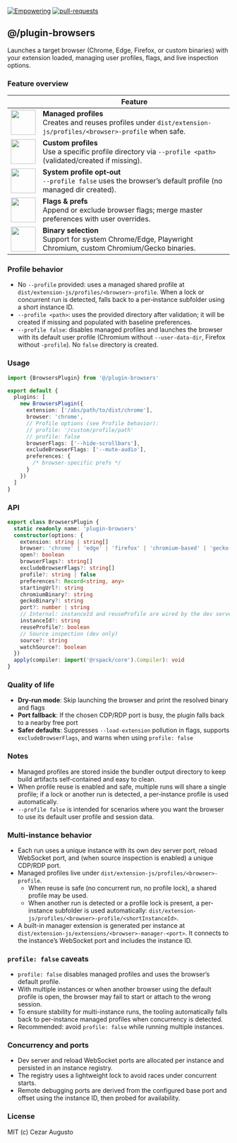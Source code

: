 [empowering-image]: https://img.shields.io/badge/Empowering-Extension.js-0971fe
[empowering-url]: https://extension.js.org
[pr-welcome-image]: https://img.shields.io/badge/pull--requests-welcome-2ecc40
[pr-welcome-url]: https://github.com/extension-js/extension.js/pulls
[extensionjs-image]: https://img.shields.io/badge/Extension.js-0971fe

[![Empowering][empowering-image]][empowering-url] [![pull-requests][pr-welcome-image]][pr-welcome-url]

## @/plugin-browsers

Launches a target browser (Chrome, Edge, Firefox, or custom binaries) with your extension loaded, managing user profiles, flags, and live inspection options.

### Feature overview

|                                                                            | Feature                                                                                                              |
| -------------------------------------------------------------------------- | -------------------------------------------------------------------------------------------------------------------- |
| <img src="https://avatars.githubusercontent.com/u/172809806" width="56" /> | **Managed profiles**<br/>Creates and reuses profiles under `dist/extension-js/profiles/<browser>-profile` when safe. |
| <img src="https://avatars.githubusercontent.com/u/172809806" width="56" /> | **Custom profiles**<br/>Use a specific profile directory via `--profile <path>` (validated/created if missing).      |
| <img src="https://avatars.githubusercontent.com/u/172809806" width="56" /> | **System profile opt‑out**<br/>`--profile false` uses the browser’s default profile (no managed dir created).        |
| <img src="https://avatars.githubusercontent.com/u/172809806" width="56" /> | **Flags & prefs**<br/>Append or exclude browser flags; merge master preferences with user overrides.                 |
| <img src="https://avatars.githubusercontent.com/u/172809806" width="56" /> | **Binary selection**<br/>Support for system Chrome/Edge, Playwright Chromium, custom Chromium/Gecko binaries.        |

### Profile behavior

- No `--profile` provided: uses a managed shared profile at `dist/extension-js/profiles/<browser>-profile`. When a lock or concurrent run is detected, falls back to a per‑instance subfolder using a short instance ID.
- `--profile <path>`: uses the provided directory after validation; it will be created if missing and populated with baseline preferences.
- `--profile false`: disables managed profiles and launches the browser with its default user profile (Chromium without `--user-data-dir`, Firefox without `-profile`). No `false` directory is created.

### Usage

```ts
import {BrowsersPlugin} from '@/plugin-browsers'

export default {
  plugins: [
    new BrowsersPlugin({
      extension: ['/abs/path/to/dist/chrome'],
      browser: 'chrome',
      // Profile options (see Profile behavior):
      // profile: '/custom/profile/path'
      // profile: false
      browserFlags: ['--hide-scrollbars'],
      excludeBrowserFlags: ['--mute-audio'],
      preferences: {
        /* browser-specific prefs */
      }
    })
  ]
}
```

### API

```ts
export class BrowsersPlugin {
  static readonly name: 'plugin-browsers'
  constructor(options: {
    extension: string | string[]
    browser: 'chrome' | 'edge' | 'firefox' | 'chromium-based' | 'gecko-based'
    open?: boolean
    browserFlags?: string[]
    excludeBrowserFlags?: string[]
    profile?: string | false
    preferences?: Record<string, any>
    startingUrl?: string
    chromiumBinary?: string
    geckoBinary?: string
    port?: number | string
    // Internal: instanceId and reuseProfile are wired by the dev server
    instanceId?: string
    reuseProfile?: boolean
    // Source inspection (dev only)
    source?: string
    watchSource?: boolean
  })
  apply(compiler: import('@rspack/core').Compiler): void
}
```

### Quality of life

- **Dry-run mode**: Skip launching the browser and print the resolved binary and flags
- **Port fallback**: If the chosen CDP/RDP port is busy, the plugin falls back to a nearby free port
- **Safer defaults**: Suppresses `--load-extension` pollution in flags, supports `excludeBrowserFlags`, and warns when using `profile: false`

### Notes

- Managed profiles are stored inside the bundler output directory to keep build artifacts self‑contained and easy to clean.
- When profile reuse is enabled and safe, multiple runs will share a single profile; if a lock or another run is detected, a per‑instance profile is used automatically.
- `--profile false` is intended for scenarios where you want the browser to use its default user profile and session data.

### Multi-instance behavior

- Each run uses a unique instance with its own dev server port, reload WebSocket port, and (when source inspection is enabled) a unique CDP/RDP port.
- Managed profiles live under `dist/extension-js/profiles/<browser>-profile`.
  - When reuse is safe (no concurrent run, no profile lock), a shared profile may be used.
  - When another run is detected or a profile lock is present, a per-instance subfolder is used automatically: `dist/extension-js/profiles/<browser>-profile/<shortInstanceId>`.
- A built-in manager extension is generated per instance at `dist/extension-js/extensions/<browser>-manager-<port>`. It connects to the instance’s WebSocket port and includes the instance ID.

### `profile: false` caveats

- `profile: false` disables managed profiles and uses the browser’s default profile.
- With multiple instances or when another browser using the default profile is open, the browser may fail to start or attach to the wrong session.
- To ensure stability for multi-instance runs, the tooling automatically falls back to per-instance managed profiles when concurrency is detected.
- Recommended: avoid `profile: false` while running multiple instances.

### Concurrency and ports

- Dev server and reload WebSocket ports are allocated per instance and persisted in an instance registry.
- The registry uses a lightweight lock to avoid races under concurrent starts.
- Remote debugging ports are derived from the configured base port and offset using the instance ID, then probed for availability.

### License

MIT (c) Cezar Augusto
